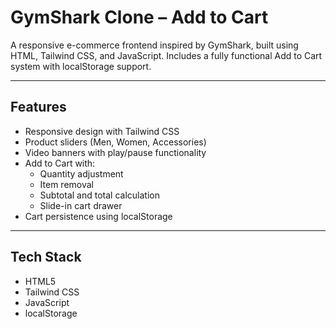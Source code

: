 # GymShark Clone – Add to Cart

A responsive e-commerce frontend inspired by GymShark, built using HTML, Tailwind CSS, and JavaScript. Includes a fully functional Add to Cart system with localStorage support.

---

## Features

- Responsive design with Tailwind CSS
- Product sliders (Men, Women, Accessories)
- Video banners with play/pause functionality
- Add to Cart with:
  - Quantity adjustment
  - Item removal
  - Subtotal and total calculation
  - Slide-in cart drawer
- Cart persistence using localStorage

---

## Tech Stack

- HTML5  
- Tailwind CSS  
- JavaScript 
- localStorage 
